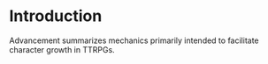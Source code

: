 # Introduction
Advancement summarizes mechanics primarily intended to facilitate character growth in TTRPGs.

